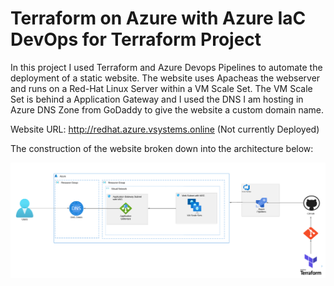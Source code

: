 # Terraform on Azure with Azure IaC DevOps for Terraform Project

In this project I used Terraform and Azure Devops Pipelines to automate the deployment of a static website. The website uses Apacheas the webserver and runs on a Red-Hat Linux Server within a VM Scale Set. The VM Scale Set is behind a Application Gateway and I used the DNS I am hosting in Azure DNS Zone from GoDaddy to give the website a custom domain name.

Website URL: http://redhat.azure.vsystems.online (Not currently Deployed)

The construction of the website broken down into the architecture below:

![terraform-app](https://github.com/rjones18/Images/blob/main/azure-terraform.png)
